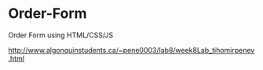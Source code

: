 # Order-Form
Order Form using HTML/CSS/JS


http://www.algonquinstudents.ca/~pene0003/lab8/week8Lab_tihomirpenev.html
